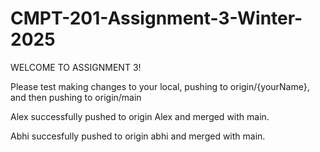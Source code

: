 # CMPT-201-Assignment-3-Winter-2025

WELCOME TO ASSIGNMENT 3!

Please test making changes to your local, pushing to origin/{yourName}, and then pushing to origin/main

Alex successfully pushed to origin Alex and merged with main.

Abhi succesfully pushed to origin abhi and merged with main.

